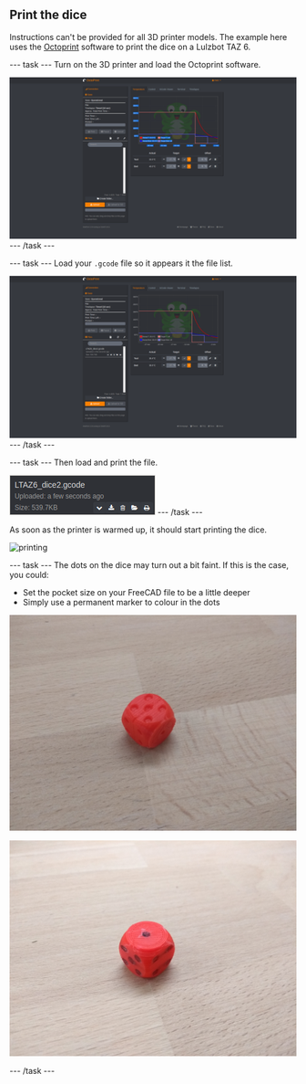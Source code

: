 ## Print the dice

Instructions can't be provided for all 3D printer models. The example here uses the [Octoprint](https://octoprint.org/) software to print the dice on a Lulzbot TAZ 6.

--- task ---
Turn on the 3D printer and load the Octoprint software.

![Octoprint1](images/octoprint1.png)
--- /task ---

--- task ---
Load your `.gcode` file so it appears it the file list.

![Octoprint2](images/octoprint2.png)
--- /task ---

--- task ---
Then load and print the file.

![Octoprint3](images/octoprint3.png)
--- /task ---

As soon as the printer is warmed up, it should start printing the dice.

![printing](images/printing.gif)

--- task ---
The dots on the dice may turn out a bit faint. If this is the case, you could:
* Set the pocket size on your FreeCAD file to be a little deeper
* Simply use a permanent marker to colour in the dots

![printed_dice2](images/printed_dice_2.jpg)

![printed_dice1](images/printed_dice_1.jpg)

--- /task ---
